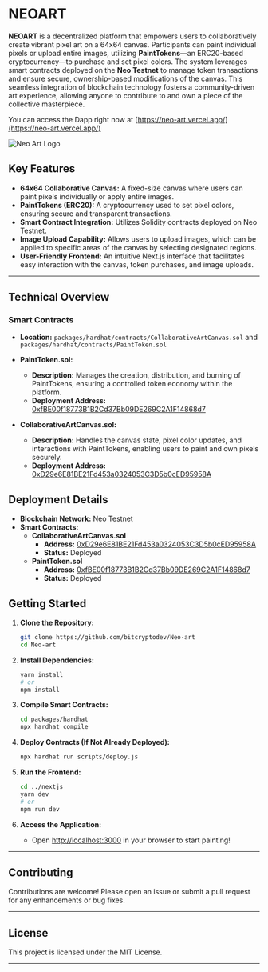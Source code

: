 # NEOART

**NEOART** is a decentralized platform that empowers users to collaboratively create vibrant pixel art on a 64x64 canvas. Participants can paint individual pixels or upload entire images, utilizing **PaintTokens**—an ERC20-based cryptocurrency—to purchase and set pixel colors. The system leverages smart contracts deployed on the **Neo Testnet**  to manage token transactions and ensure secure, ownership-based modifications of the canvas. This seamless integration of blockchain technology fosters a community-driven art experience, allowing anyone to contribute to and own a piece of the collective masterpiece.

You can access the Dapp right now at [https://neo-art.vercel.app/](https://neo-art.vercel.app/)

![Neo Art Logo](https://github.com/user-attachments/assets/4894b595-d81a-4ca3-a792-6e0248daed46)

## **Key Features**

- **64x64 Collaborative Canvas:** A fixed-size canvas where users can paint pixels individually or apply entire images.
- **PaintTokens (ERC20):** A cryptocurrency used to set pixel colors, ensuring secure and transparent transactions.
- **Smart Contract Integration:** Utilizes Solidity contracts deployed on Neo Testnet.
- **Image Upload Capability:** Allows users to upload images, which can be applied to specific areas of the canvas by selecting designated regions.
- **User-Friendly Frontend:** An intuitive Next.js interface that facilitates easy interaction with the canvas, token purchases, and image uploads.

---

## **Technical Overview**

### **Smart Contracts**

- **Location:** `packages/hardhat/contracts/CollaborativeArtCanvas.sol` and `packages/hardhat/contracts/PaintToken.sol`
  
- **PaintToken.sol:**
  - **Description:** Manages the creation, distribution, and burning of PaintTokens, ensuring a controlled token economy within the platform.
  - **Deployment Address:** [0xfBE00f18773B1B2Cd37Bb09DE269C2A1F14868d7](https://xt4scan.ngd.network/address/0xfBE00f18773B1B2Cd37Bb09DE269C2A1F14868d7)

- **CollaborativeArtCanvas.sol:**
  - **Description:** Handles the canvas state, pixel color updates, and interactions with PaintTokens, enabling users to paint and own pixels securely.
  - **Deployment Address:** [0xD29e6E81BE21Fd453a0324053C3D5b0cED95958A](https://xt4scan.ngd.network/address/0xD29e6E81BE21Fd453a0324053C3D5b0cED95958A)


## **Deployment Details**

- **Blockchain Network:** Neo Testnet
- **Smart Contracts:**
  - **CollaborativeArtCanvas.sol**
    - **Address:** [0xD29e6E81BE21Fd453a0324053C3D5b0cED95958A](https://xt4scan.ngd.network/address/0xD29e6E81BE21Fd453a0324053C3D5b0cED95958A)
    - **Status:** Deployed
  - **PaintToken.sol**
    - **Address:** [0xfBE00f18773B1B2Cd37Bb09DE269C2A1F14868d7](https://xt4scan.ngd.network/address/0xfBE00f18773B1B2Cd37Bb09DE269C2A1F14868d7)
    - **Status:** Deployed 

## **Getting Started**

1. **Clone the Repository:**
   ```bash
   git clone https://github.com/bitcryptodev/Neo-art
   cd Neo-art
   ```

2. **Install Dependencies:**
   ```bash
   yarn install
   # or
   npm install
   ```

3. **Compile Smart Contracts:**
   ```bash
   cd packages/hardhat
   npx hardhat compile
   ```

4. **Deploy Contracts (If Not Already Deployed):**
   ```bash
   npx hardhat run scripts/deploy.js 
   ```

5. **Run the Frontend:**
   ```bash
   cd ../nextjs
   yarn dev
   # or
   npm run dev
   ```

6. **Access the Application:**
   - Open [http://localhost:3000](http://localhost:3000) in your browser to start painting!

---

## **Contributing**

Contributions are welcome! Please open an issue or submit a pull request for any enhancements or bug fixes.

---

## **License**

This project is licensed under the MIT License.

---

